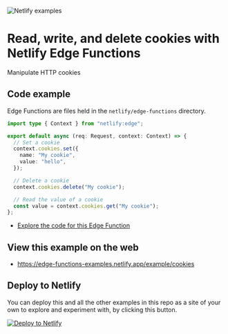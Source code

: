 ![Netlify examples](https://user-images.githubusercontent.com/5865/159468750-df1c2783-39b2-40da-9c0f-971f72a7ea3f.png)

# Read, write, and delete cookies with Netlify Edge Functions

Manipulate HTTP cookies

## Code example

Edge Functions are files held in the `netlify/edge-functions` directory.

```ts
import type { Context } from "netlify:edge";

export default async (req: Request, context: Context) => {
  // Set a cookie
  context.cookies.set({
    name: "My cookie",
    value: "hello",
  });

  // Delete a cookie
  context.cookies.delete("My cookie");

  // Read the value of a cookie
  const value = context.cookies.get("My cookie");
};
```

- [Explore the code for this Edge Function](../../netlify/edge-functions/cookies.ts)

## View this example on the web

- https://edge-functions-examples.netlify.app/example/cookies

## Deploy to Netlify

You can deploy this and all the other examples in this repo as a site of your own to explore and experiment with, by
clicking this button.

[![Deploy to Netlify](https://www.netlify.com/img/deploy/button.svg)](https://app.netlify.com/start/deploy?repository=https://github.com/netlify/edge-functions-examples)
